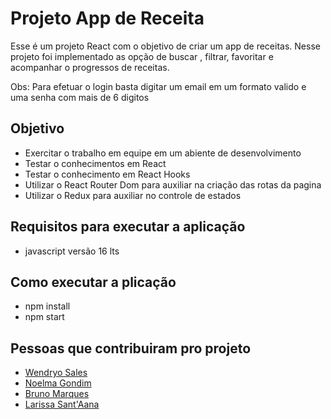 # Projeto App de Receita

Esse é um projeto React com o objetivo de criar um app de receitas. Nesse projeto foi implementado as opção de buscar
, filtrar, favoritar e acompanhar o progressos de receitas.

Obs: Para efetuar o login basta digitar um email em um formato valido e uma senha com mais de 6 digitos
## Objetivo
- Exercitar o trabalho em equipe em um abiente de desenvolvimento
- Testar o conhecimentos em React
- Testar o conhecimento em React Hooks
- Utilizar o React Router Dom para auxiliar na criação das rotas da pagina
- Utilizar o Redux para auxiliar no controle de estados

## Requisitos para executar a aplicação

- javascript versão 16 lts

## Como executar a plicação

- npm install
- npm start

## Pessoas que contribuiram pro projeto
- [Wendryo Sales](https://github.com/wendryosales)
- [Noelma Gondim](https://github.com/noelmagondim)
- [Bruno Marques](https://github.com/marqsbruno)
- [Larissa Sant'Aana](https://github.com/LariRdS)
